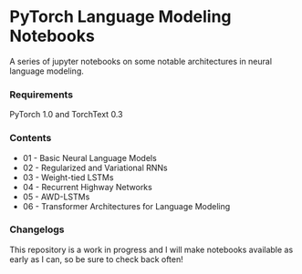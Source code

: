 # PyTorch Language Modeling Notebooks
A series of jupyter notebooks on some notable architectures in neural language modeling.

### Requirements
PyTorch 1.0 and TorchText 0.3

### Contents
* 01 - Basic Neural Language Models
* 02 - Regularized and Variational RNNs
* 03 - Weight-tied LSTMs
* 04 - Recurrent Highway Networks
* 05 - AWD-LSTMs
* 06 - Transformer Architectures for Language Modeling

### Changelogs
This repository is a work in progress and I will make notebooks available as early as I can, so be sure to check back often!
